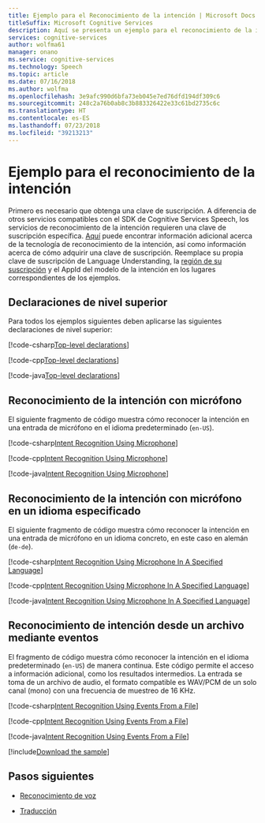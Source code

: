 ```yaml
---
title: Ejemplo para el Reconocimiento de la intención | Microsoft Docs
titleSuffix: Microsoft Cognitive Services
description: Aquí se presenta un ejemplo para el reconocimiento de la intención.
services: cognitive-services
author: wolfma61
manager: onano
ms.service: cognitive-services
ms.technology: Speech
ms.topic: article
ms.date: 07/16/2018
ms.author: wolfma
ms.openlocfilehash: 3e9afc990d6bfa73eb045e7ed76dfd194df309c6
ms.sourcegitcommit: 248c2a76b0ab8c3b883326422e33c61bd2735c6c
ms.translationtype: HT
ms.contentlocale: es-ES
ms.lasthandoff: 07/23/2018
ms.locfileid: "39213213"
---
```

# <a name="sample-for-intent-recognition"></a>Ejemplo para el reconocimiento de la intención

Primero es necesario que obtenga una clave de suscripción. A diferencia de otros servicios compatibles con el SDK de Cognitive Services Speech, los servicios de reconocimiento de la intención requieren una clave de suscripción específica. [Aquí](https://www.luis.ai) puede encontrar información adicional acerca de la tecnología de reconocimiento de la intención, así como información acerca de cómo adquirir una clave de suscripción. Reemplace su propia clave de suscripción de Language Understanding, la [región de su suscripción](regions.md) y el AppId del modelo de la intención en los lugares correspondientes de los ejemplos.

## <a name="top-level-declarations"></a>Declaraciones de nivel superior

Para todos los ejemplos siguientes deben aplicarse las siguientes declaraciones de nivel superior:

[!code-csharp[Top-level declarations](~/samples-cognitive-services-speech-sdk/samples/csharp/sharedcontent/console/intent_recognition_samples.cs#toplevel)]

[!code-cpp[Top-level declarations](~/samples-cognitive-services-speech-sdk/samples/cpp/windows/console/samples/intent_recognition_samples.cpp#toplevel)]

[!code-java[Top-level declarations](~/samples-cognitive-services-speech-sdk/samples/java/jre/console/src/com/microsoft/cognitiveservices/speech/samples/console/IntentRecognitionSamples.java#toplevel)]

## <a name="intent-recognition-using-microphone"></a>Reconocimiento de la intención con micrófono

El siguiente fragmento de código muestra cómo reconocer la intención en una entrada de micrófono en el idioma predeterminado (`en-US`).

[!code-csharp[Intent Recognition Using Microphone](~/samples-cognitive-services-speech-sdk/samples/csharp/sharedcontent/console/intent_recognition_samples.cs#intentRecognitionWithMicrophone)]

[!code-cpp[Intent Recognition Using Microphone](~/samples-cognitive-services-speech-sdk/samples/cpp/windows/console/samples/intent_recognition_samples.cpp#IntentRecognitionWithMicrophone)]

[!code-java[Intent Recognition Using Microphone](~/samples-cognitive-services-speech-sdk/samples/java/jre/console/src/com/microsoft/cognitiveservices/speech/samples/console/IntentRecognitionSamples.java#IntentRecognitionWithMicrophone)]

## <a name="intent-recognition-using-microphone-in-a-specified-language"></a>Reconocimiento de la intención con micrófono en un idioma especificado

El siguiente fragmento de código muestra cómo reconocer la intención en una entrada de micrófono en un idioma concreto, en este caso en alemán (`de-de`).

[!code-csharp[Intent Recognition Using Microphone In A Specified Language](~/samples-cognitive-services-speech-sdk/samples/csharp/sharedcontent/console/intent_recognition_samples.cs#intentRecognitionWithLanguage)]

[!code-cpp[Intent Recognition Using Microphone In A Specified Language](~/samples-cognitive-services-speech-sdk/samples/cpp/windows/console/samples/intent_recognition_samples.cpp#IntentRecognitionWithLanguage)]

[!code-java[Intent Recognition Using Microphone In A Specified Language](~/samples-cognitive-services-speech-sdk/samples/java/jre/console/src/com/microsoft/cognitiveservices/speech/samples/console/IntentRecognitionSamples.java#IntentRecognitionWithLanguage)]

## <a name="intent-recognition-from-a-file-using-events"></a>Reconocimiento de intención desde un archivo mediante eventos

El fragmento de código muestra cómo reconocer la intención en el idioma predeterminado (`en-US`) de manera continua. Este código permite el acceso a información adicional, como los resultados intermedios. La entrada se toma de un archivo de audio, el formato compatible es WAV/PCM de un solo canal (mono) con una frecuencia de muestreo de 16 KHz.

[!code-csharp[Intent Recognition Using Events From a File](~/samples-cognitive-services-speech-sdk/samples/csharp/sharedcontent/console/intent_recognition_samples.cs#intentContinuousRecognitionWithFile)]

[!code-cpp[Intent Recognition Using Events From a File](~/samples-cognitive-services-speech-sdk/samples/cpp/windows/console/samples/intent_recognition_samples.cpp#IntentContinuousRecognitionWithFile)]

[!code-java[Intent Recognition Using Events From a File](~/samples-cognitive-services-speech-sdk/samples/java/jre/console/src/com/microsoft/cognitiveservices/speech/samples/console/IntentRecognitionSamples.java#IntentContinuousRecognitionWithFile)]

[!include[Download the sample](../../../includes/cognitive-services-speech-service-speech-sdk-sample-download-h2.md)]

## <a name="next-steps"></a>Pasos siguientes

- [Reconocimiento de voz](./speech-to-text-sample.md)

- [Traducción](./translation.md)
